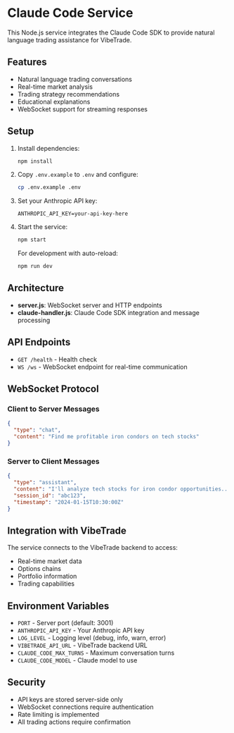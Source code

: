 # Claude Code Service

This Node.js service integrates the Claude Code SDK to provide natural language trading assistance for VibeTrade.

## Features

- Natural language trading conversations
- Real-time market analysis
- Trading strategy recommendations
- Educational explanations
- WebSocket support for streaming responses

## Setup

1. Install dependencies:
   ```bash
   npm install
   ```

2. Copy `.env.example` to `.env` and configure:
   ```bash
   cp .env.example .env
   ```

3. Set your Anthropic API key:
   ```
   ANTHROPIC_API_KEY=your-api-key-here
   ```

4. Start the service:
   ```bash
   npm start
   ```

   For development with auto-reload:
   ```bash
   npm run dev
   ```

## Architecture

- **server.js**: WebSocket server and HTTP endpoints
- **claude-handler.js**: Claude Code SDK integration and message processing

## API Endpoints

- `GET /health` - Health check
- `WS /ws` - WebSocket endpoint for real-time communication

## WebSocket Protocol

### Client to Server Messages

```json
{
  "type": "chat",
  "content": "Find me profitable iron condors on tech stocks"
}
```

### Server to Client Messages

```json
{
  "type": "assistant",
  "content": "I'll analyze tech stocks for iron condor opportunities...",
  "session_id": "abc123",
  "timestamp": "2024-01-15T10:30:00Z"
}
```

## Integration with VibeTrade

The service connects to the VibeTrade backend to access:
- Real-time market data
- Options chains
- Portfolio information
- Trading capabilities

## Environment Variables

- `PORT` - Server port (default: 3001)
- `ANTHROPIC_API_KEY` - Your Anthropic API key
- `LOG_LEVEL` - Logging level (debug, info, warn, error)
- `VIBETRADE_API_URL` - VibeTrade backend URL
- `CLAUDE_CODE_MAX_TURNS` - Maximum conversation turns
- `CLAUDE_CODE_MODEL` - Claude model to use

## Security

- API keys are stored server-side only
- WebSocket connections require authentication
- Rate limiting is implemented
- All trading actions require confirmation